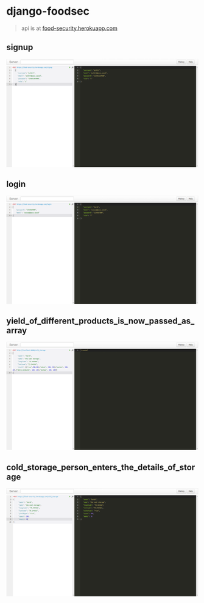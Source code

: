 # django-foodsec

>api is at [food-security.herokuapp.com](food-security.herokuapp.com)

## signup
![signup](readme_pics/signup.png)



## login
![login](readme_pics/login.png)





## yield_of_different_products_is_now_passed_as_array
![yield_of_different_products_is_now_passed_as_array](readme_pics/yield_of_different_products_is_now_passed_as_array.png)



## cold_storage_person_enters_the_details_of_storage
![cold_storage_person_enters_the_details_of_storage](readme_pics/cold_storage_person_enters_the_details_of_storage.png)
